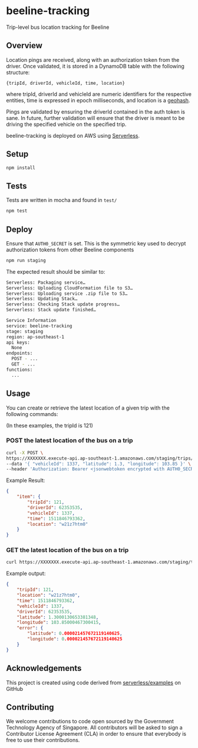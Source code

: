 # beeline-tracking

Trip-level bus location tracking for Beeline

## Overview
Location pings are received, along with an authorization token from the driver.
Once validated, it is stored in a DynamoDB table with the following structure:

```
{tripId, driverId, vehicleId, time, location}
```

where tripId, driverId and vehicleId are numeric identifiers for the respective entities, time is expressed in epoch milliseconds, and location is a [geohash](https://en.wikipedia.org/wiki/Geohash).

Pings are validated by ensuring the driverId contained in the auth token is sane.
In future, further validation will ensure that the driver is meant to be driving
the specified vehicle on the specified trip.

beeline-tracking is deployed on AWS using [Serverless](https://serverless.com/).

## Setup

```bash
npm install
```

## Tests
Tests are written in mocha and found in `test/`

```bash
npm test
```

## Deploy
Ensure that `AUTH0_SECRET` is set. This is the symmetric key used to decrypt
authorization tokens from other Beeline components

```bash
npm run staging
```

The expected result should be similar to:

```bash
Serverless: Packaging service…
Serverless: Uploading CloudFormation file to S3…
Serverless: Uploading service .zip file to S3…
Serverless: Updating Stack…
Serverless: Checking Stack update progress…
Serverless: Stack update finished…

Service Information
service: beeline-tracking
stage: staging
region: ap-southeast-1
api keys:
  None
endpoints:
  POST - ...
  GET - ...
functions:
  ...
```

## Usage

You can create or retrieve the latest location of a given trip
with the following commands:

(In these examples, the tripId is 121)

### POST the latest location of the bus on a trip

```bash
curl -X POST \
https://XXXXXXX.execute-api.ap-southeast-1.amazonaws.com/staging/trips/121/pings/latest \
--data '{ "vehicleId": 1337, "latitude": 1.3, "longitude": 103.85 }' \
--header 'Authorization: Bearer <jsonwebtoken encrypted with AUTH0_SECRET: {driverId:62353535}>'
```

Example Result:
```json
{
    "item": {
        "tripId": 121,
        "driverId": 62353535,
        "vehicleId": 1337,
        "time": 1511846793362,
        "location": "w21z7htm0"
    }
}
```

### GET the latest location of the bus on a trip

```bash
curl https://XXXXXXX.execute-api.ap-southeast-1.amazonaws.com/staging/trips/121/pings/latest
```

Example output:
```json
{
    "tripId": 121,
    "location": "w21z7htm0",
    "time": 1511846793362,
    "vehicleId": 1337,
    "driverId": 62353535,
    "latitude": 1.3000130653381348,
    "longitude": 103.85000467300415,
    "error": {
        "latitude": 0.000021457672119140625,
        "longitude": 0.000021457672119140625
    }
}
```

## Acknowledgements
This project is created using code derived from [serverless/examples](https://github.com/serverless/examples/blob/master/aws-node-rest-api-with-dynamodb/)
on GitHub

## Contributing
We welcome contributions to code open sourced by the Government Technology Agency of Singapore. All contributors will be asked to sign a Contributor License Agreement (CLA) in order to ensure that everybody is free to use their contributions.
